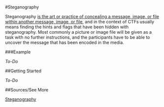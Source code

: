 #Steganography

Steganography [is the art or practice of concealing a message, image, or file within another message, image, or file](http://en.wikipedia.org/wiki/Steganography), and in the context of CTFs usually means finding the hints and flags that have been hidden with steganography.  Most commonly a picture or image file will be given as a task with no further instructions, and the participants have to be able to uncover the message that has been encoded in the media.

###Example

*To-Do*

##Getting Started

*To-Do*

##Sources/See More

[Steganography](http://en.wikipedia.org/wiki/Steganography)